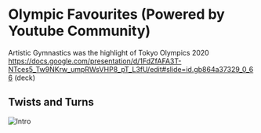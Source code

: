 # Olympic Favourites (Powered by Youtube Community)
Artistic Gymnastics was the highlight of Tokyo Olympics 2020
https://docs.google.com/presentation/d/1FdZfAFA3T-NTces5_Tw9NKrw_umpRWsVHP8_pT_L3fU/edit#slide=id.gb864a37329_0_66 (deck)

## Twists and Turns

![Intro](https://github.com/jiamin-leong/olympicfavourites/main/olympics_favourites_analysis/olympicsfavourites_0.png)
